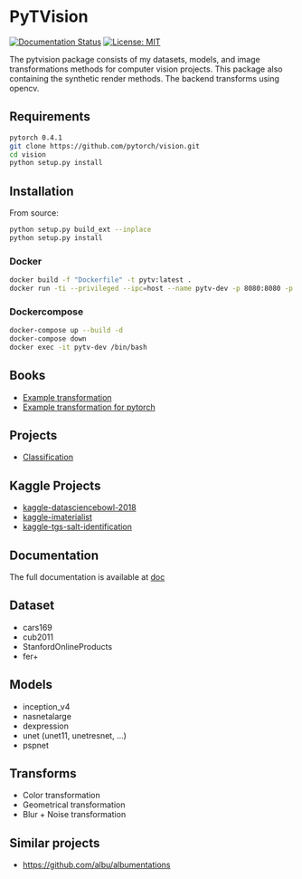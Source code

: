 # PyTVision

[![Documentation Status](https://readthedocs.org/projects/pytorchvision/badge/?version=latest)](https://pytorchvision.readthedocs.io/en/latest/?badge=latest)
[![License: MIT](https://img.shields.io/badge/License-MIT-blue.svg)](LICENSE)

The pytvision package consists of my datasets, models, and image transformations methods for computer vision projects. This package also containing the synthetic render methods. The backend transforms using opencv.

## Requirements

```bash
pytorch 0.4.1
git clone https://github.com/pytorch/vision.git
cd vision
python setup.py install
```

## Installation

From source:

```bash
python setup.py build_ext --inplace
python setup.py install
```

### Docker

```bash
docker build -f "Dockerfile" -t pytv:latest .
docker run -ti --privileged --ipc=host --name pytv-dev -p 8080:8080 -p 6006:6006 -v $DATASETS:/.datasets pytv:latest /bin/bash
```

### Dockercompose

```bash
docker-compose up --build -d
docker-compose down
docker exec -it pytv-dev /bin/bash
```

## Books

- [Example transformation](https://github.com/pedrodiamel/pytorchvision/blob/master/books/example_transforms.ipynb)
- [Example transformation for pytorch](https://github.com/pedrodiamel/pytorchvision/blob/master/books/example_tranforms_pytorch.ipynb)

## Projects

- [Classification](https://github.com/pedrodiamel/pytorch-classification)

## Kaggle Projects

- [kaggle-datasciencebowl-2018](https://github.com/pedrodiamel/kaggle-datasciencebowl-2018)
- [kaggle-imaterialist](https://github.com/pedrodiamel/kaggle-imaterialist)
- [kaggle-tgs-salt-identification](https://github.com/pedrodiamel/kaggle-tgs-salt-identification)

## Documentation

The full documentation is available at [doc](https://pytorchvision.readthedocs.io/en/latest/)

## Dataset

- cars169
- cub2011
- StanfordOnlineProducts
- fer+

## Models

- inception_v4
- nasnetalarge
- dexpression
- unet (unet11, unetresnet, ...)
- pspnet

## Transforms

- Color transformation
- Geometrical transformation
- Blur + Noise transformation

## Similar projects

- <https://github.com/albu/albumentations>

<!--
https://www.youtube.com/watch?v=oJsUvBQyHBs

## Building the documentation
1. Go to `docs/` directory
```
cd docs
```
2. Install required libraries
```
pip install -r requirements.txt
```
3. Build html files
```
make html
```
4. Open `_build/html/index.html` in browser.
-->
